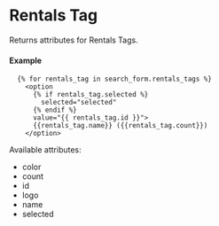 # Rentals Tag

Returns attributes for Rentals Tags.

#### Example

~~~ liquid
  {% for rentals_tag in search_form.rentals_tags %}
    <option
      {% if rentals_tag.selected %}
        selected="selected"
      {% endif %}
      value="{{ rentals_tag.id }}">
      {{rentals_tag.name}} ({{rentals_tag.count}})
    </option>
~~~

Available attributes:

* color
* count
* id
* logo
* name
* selected

